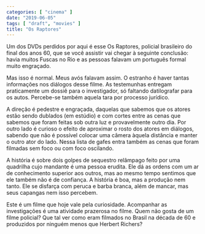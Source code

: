 ```yaml
---
categories: [ "cinema" ]
date: "2019-06-05"
tags: [ "draft", "movies" ]
title: "Os Raptores"
---
```

Um dos DVDs perdidos por aqui é esse Os Raptores, policial brasileiro
do final dos anos 60, que se você assistir vai chegar à seguinte
conclusão: havia muitos Fuscas no Rio e as pessoas falavam um português
formal muito engraçado.

Mas isso é normal. Meus avós falavam assim. O estranho é haver
tantas informações nos diálogos desse filme. As testemunhas entregam
praticamente um dossiê para o investigador, só faltando datilografar
para os autos. Percebe-se também aquela tara por processo jurídico.

A direção é pedestre e engraçada, daquelas que sabemos que os atores
estão sendo dublados (em estúdio) e com cortes entre as cenas que
sabemos que foram feitas sob outra luz e provavelmente outro dia. Por
outro lado é curioso o efeito de aproximar o rosto dos atores em
diálogos, sabendo que não é possível colocar uma câmera àquela
distância e manter o outro ator do lado. Nessa lista de gafes entra
também as cenas que foram filmadas sem foco ou com foco oscilando.

A história é sobre dois golpes de sequestro relâmpago feito por uma
quadrilha cujo mandante é uma pessoa erudita. Ele dá as ordens com um
ar de conhecimento superior aos outros, mas ao mesmo tempo sentimos que
ele também não é de confiança. A história é boa, mas a produção
nem tanto. Ele se disfarça com peruca e barba branca, além de mancar,
mas seus capangas nem isso percebem.

Este é um filme que hoje vale pela curiosidade. Acompanhar as
investigações é uma atividade prazerosa no filme. Quem não gosta de
um filme policial? Que tal ver como eram filmados no Brasil na década
de 60 e produzidos por ninguém menos que Herbert Richers?
